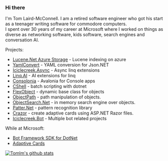 ### Hi there 
I'm Tom Laird-McConnell. I am a retired software engineer who got his start as a teenager writing software for commodore computers.  
I spent over 30 years of my career at Microsoft where I worked on things as diverse as networking software, kids software, search engines and conversation AI.

Projects:
* [Lucene.Net Azure Storage](https://github.com/tomlm/Lucene.Net.Store.Azure) - Lucene indexing on azure
* [YamlConvert](https://github.com/tomlm/YamlConvert) - YAML conversion for Json.NET
* [Iciclecreek.Async](https://github.com/tomlm/Iciclecreek.Async) - Async linq extensions
* [Linq.AI](https://github.com/tomlm/Linq.AI) - AI extensions for linq
* [Consolonia](https://github.com/jinek/consolonia) - Avalonia for Console apps
* [CShell](https://github.com/tomlm/CShell) - batch scripting with dotnet
* [FlexObject](https://github.com/tomlm/FlexObject) - dynamic base class for objects
* [ObjectPath](https://github.com/tomlm/ObjectPath) - path manipulation of objects.
* [ObjectSearch.Net](https://github.com/tomlm/ObjectSearch.Net) - in memory search engine over objects.
* [Patter.Net](https://github.com/tomlm/Patter.Net) - pattern recognition library
* [Crazor](https://github.com/tomlm/crazor) - create adaptive cards using ASP.NET Razor files.
* [Iciclecreek.Bot](https://github.com/tomlm/Iciclecreek.Bot) - Multiple bot related projects

While at Microsoft:
* [Bot Framework SDK for DotNet](https://github.com/microsoft/botbuilder-dotnet/)
* [Adaptive Cards](https://github.com/microsoft/adaptivecards) 

[![Tomlm's github stats](https://github-readme-stats.vercel.app/api?username=tomlm&theme=dark)](https://github.com/tomlm/github-readme-stats)
